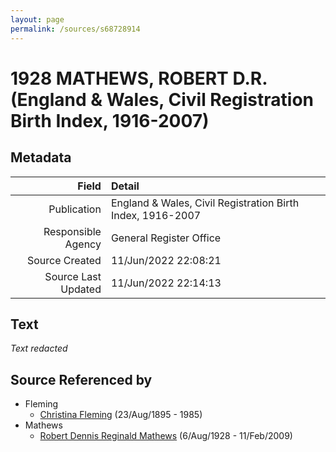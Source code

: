 ```yaml
---
layout: page
permalink: /sources/s68728914
---
```


# 1928 MATHEWS, ROBERT D.R. (England & Wales, Civil Registration Birth Index, 1916-2007)

## Metadata

Field | Detail
---:|:---
Publication | England & Wales, Civil Registration Birth Index, 1916-2007
Responsible Agency | General Register Office
Source Created | 11/Jun/2022 22:08:21
Source Last Updated | 11/Jun/2022 22:14:13

## Text

_Text redacted_
## Source Referenced by

* Fleming
  * [Christina Fleming](../people/@89446044@-christina-fleming-b1895-8-23-d1985.md) (23/Aug/1895 - 1985)
* Mathews
  * [Robert Dennis Reginald Mathews](../people/@58223940@-robert-dennis-reginald-mathews-b1928-8-6-d2009-2-11.md) (6/Aug/1928 - 11/Feb/2009)
